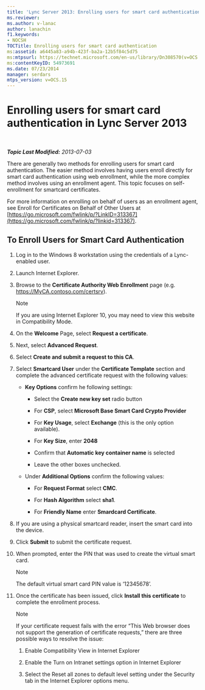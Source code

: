 ```yaml
---
title: 'Lync Server 2013: Enrolling users for smart card authentication'
ms.reviewer: 
ms.author: v-lanac
author: lanachin
f1.keywords:
- NOCSH
TOCTitle: Enrolling users for smart card authentication
ms:assetid: a6445a83-a94b-423f-ba2a-12b5f84c5d75
ms:mtpsurl: https://technet.microsoft.com/en-us/library/Dn308570(v=OCS.15)
ms:contentKeyID: 54973691
ms.date: 07/23/2014
manager: serdars
mtps_version: v=OCS.15
---
```


# Enrolling users for smart card authentication in Lync Server 2013

<div data-xmlns="http://www.w3.org/1999/xhtml">

<div class="topic" data-xmlns="http://www.w3.org/1999/xhtml" data-msxsl="urn:schemas-microsoft-com:xslt" data-cs="https://msdn.microsoft.com/">

<div data-asp="https://msdn2.microsoft.com/asp">



</div>

<div id="mainSection">

<div id="mainBody">

<span> </span>

_**Topic Last Modified:** 2013-07-03_

There are generally two methods for enrolling users for smart card authentication. The easier method involves having users enroll directly for smart card authentication using web enrollment, while the more complex method involves using an enrollment agent. This topic focuses on self-enrollment for smartcard certificates.

For more information on enrolling on behalf of users as an enrollment agent, see Enroll for Certificates on Behalf of Other Users at [https://go.microsoft.com/fwlink/p/?LinkID=313367](https://go.microsoft.com/fwlink/p/?linkid=313367).

<div>

## To Enroll Users for Smart Card Authentication

1.  Log in to the Windows 8 workstation using the credentials of a Lync-enabled user.

2.  Launch Internet Explorer.

3.  Browse to the **Certificate Authority Web Enrollment** page (e.g. https://MyCA.contoso.com/certsrv).
    
    <div>
    

    > [!NOTE]  
    > If you are using Internet Explorer 10, you may need to view this website in Compatibility Mode.

    
    </div>

4.  On the **Welcome** Page, select **Request a certificate**.

5.  Next, select **Advanced Request**.

6.  Select **Create and submit a request to this CA**.

7.  Select **Smartcard User** under the **Certificate Template** section and complete the advanced certificate request with the following values:
    
      - **Key Options** confirm he following settings:
        
          - Select the **Create new key set** radio button
        
          - For **CSP**, select **Microsoft Base Smart Card Crypto Provider**
        
          - For **Key Usage**, select **Exchange** (this is the only option available).
        
          - For **Key Size**, enter **2048**
        
          - Confirm that **Automatic key container name** is selected
        
          - Leave the other boxes unchecked.
    
      - Under **Additional Options** confirm the following values:
        
          - For **Request Format** select **CMC**.
        
          - For **Hash Algorithm** select **sha1**.
        
          - For **Friendly Name** enter **Smardcard Certificate**.

8.  If you are using a physical smartcard reader, insert the smart card into the device.

9.  Click **Submit** to submit the certificate request.

10. When prompted, enter the PIN that was used to create the virtual smart card.
    
    <div>
    

    > [!NOTE]  
    > The default virtual smart card PIN value is ‘12345678’.

    
    </div>

11. Once the certificate has been issued, click **Install this certificate** to complete the enrollment process.
    
    <div>
    

    > [!NOTE]  
    > If your certificate request fails with the error “This Web browser does not support the generation of certificate requests,” there are three possible ways to resolve the issue: 
    > <OL>
    > <LI>
    > <P>Enable Compatibility View in Internet Explorer</P>
    > <LI>
    > <P>Enable the Turn on Intranet settings option in Internet Explorer</P>
    > <LI>
    > <P>Select the Reset all zones to default level setting under the Security tab in the Internet Explorer options menu.</P></LI></OL>

    
    </div>

</div>

</div>

<span> </span>

</div>

</div>

</div>


